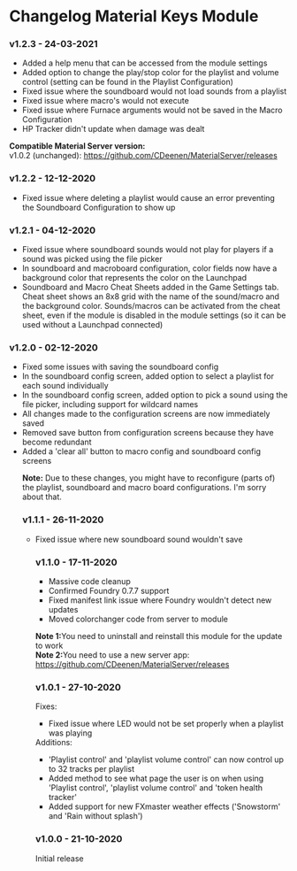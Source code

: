# Changelog Material Keys Module
### v1.2.3 - 24-03-2021
<ul>
<li>Added a help menu that can be accessed from the module settings</li>
<li>Added option to change the play/stop color for the playlist and volume control (setting can be found in the Playlist Configuration)</li>
<li>Fixed issue where the soundboard would not load sounds from a playlist</li>
<li>Fixed issue where macro's would not execute</li>
<li>Fixed issue where Furnace arguments would not be saved in the Macro Configuration</li>
<li>HP Tracker didn't update when damage was dealt</li>
</ul>

<b>Compatible Material Server version:</b><br>
v1.0.2 (unchanged): https://github.com/CDeenen/MaterialServer/releases <br>

### v1.2.2 - 12-12-2020
<ul>
<li>Fixed issue where deleting a playlist would cause an error preventing the Soundboard Configuration to show up</li>
</ul>

### v1.2.1 - 04-12-2020
<ul>
<li>Fixed issue where soundboard sounds would not play for players if a sound was picked using the file picker</li>
<li>In soundboard and macroboard configuration, color fields now have a background color that represents the color on the Launchpad</li>
<li>Soundboard and Macro Cheat Sheets added in the Game Settings tab. Cheat sheet shows an 8x8 grid with the name of the sound/macro and the background color. Sounds/macros can be activated from the cheat sheet, even if the module is disabled in the module settings (so it can be used without a Launchpad connected)</li>
</ul>

### v1.2.0 - 02-12-2020
<ul>
<li>Fixed some issues with saving the soundboard config</li>
<li>In the soundboard config screen, added option to select a playlist for each sound individually</li>
<li>In the soundboard config screen, added option to pick a sound using the file picker, including support for wildcard names</li>
<li>All changes made to the configuration screens are now immediately saved</li>
<li>Removed save button from configuration screens because they have become redundant</li>
<li>Added a 'clear all' button to macro config and soundboard config screens</li>
</li>

<b>Note:</b> Due to these changes, you might have to reconfigure (parts of) the playlist, soundboard and macro board configurations. I'm sorry about that.

### v1.1.1 - 26-11-2020
<ul>
<li>Fixed issue where new soundboard sound wouldn't save</li>
</li>

### v1.1.0 - 17-11-2020
<ul>
<li>Massive code cleanup</li>
<li>Confirmed Foundry 0.7.7 support</li>
<li>Fixed manifest link issue where Foundry wouldn't detect new updates</li>
<li>Moved colorchanger code from server to module</li>
</ul>

<b>Note 1:</b>You need to uninstall and reinstall this module for the update to work<br>
<b>Note 2:</b>You need to use a new server app: https://github.com/CDeenen/MaterialServer/releases

### v1.0.1 - 27-10-2020
Fixes:
<ul>
<li>Fixed issue where LED would not be set properly when a playlist was playing</li>
</ul>
Additions:
<ul>
<li>'Playlist control' and 'playlist volume control' can now control up to 32 tracks per playlist</li>
<li>Added method to see what page the user is on when using 'Playlist control', 'playlist volume control' and 'token health tracker'</li>
<li>Added support for new FXmaster weather effects ('Snowstorm' and 'Rain without splash')</li>
</ul>

### v1.0.0 - 21-10-2020
Initial release
